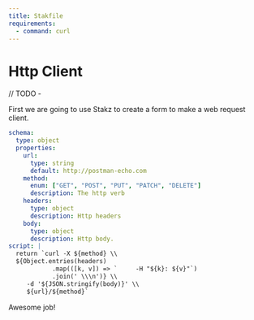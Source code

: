 ```yaml
---
title: Stakfile
requirements:
  - command: curl
---
```


# Http Client

// TODO - 

First we are going to use Stakz to create a form to make a web request client.

```Stakz.yaml
schema:   
  type: object
  properties:
    url:
      type: string
      default: http://postman-echo.com
    method: 
      enum: ["GET", "POST", "PUT", "PATCH", "DELETE"]
      description: The http verb
    headers:
      type: object
      description: Http headers
    body: 
      type: object 
      description: Http body.
script: |
  return `curl -X ${method} \\
  ${Object.entries(headers)
            .map(([k, v]) => `     -H "${k}: ${v}"`)
            .join(' \\\n')} \\
     -d '${JSON.stringify(body)}' \\
     ${url}/${method}`
```

Awesome job!

